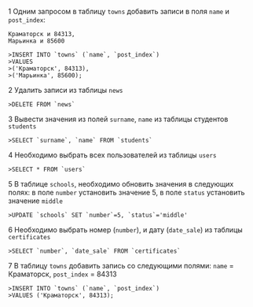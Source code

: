 1 Одним запросом в таблицу `towns` добавить записи в поля `name`
и `post_index`:  

	Краматорск и 84313,  
	Марьинка и 85600  

	>INSERT INTO `towns` (`name`, `post_index`)
	>VALUES
	>('Краматорск', 84313),
	>('Марьинка', 85600);  

2 Удалить записи из таблицы `news`  

	>DELETE FROM `news`  

3 Вывести значения из полей `surname`, `name` из таблицы
студентов `students`  

	>SELECT `surname`, `name` FROM `students`  

4 Необходимо выбрать всех пользователей из таблицы `users`  

	>SELECT * FROM `users`  

5 В таблице `schools`, необходимо обновить значения в
следующих полях: в поле `number` установить значение 5, в поле `status`
установить значение `middle`  

	>UPDATE `schools` SET `number`=5, `status`='middle'  

6 Необходимо выбрать номер (`number`), и дату (`date_sale`) из
таблицы `certificates`  

	>SELECT `number`, `date_sale` FROM `certificates`  

7 В таблицу `towns` добавить запись со следующими полями:
`name` = Краматорск, `post_index` = 84313  

	>INSERT INTO `towns` (`name`, `post_index`)
	>VALUES ('Краматорск', 84313);